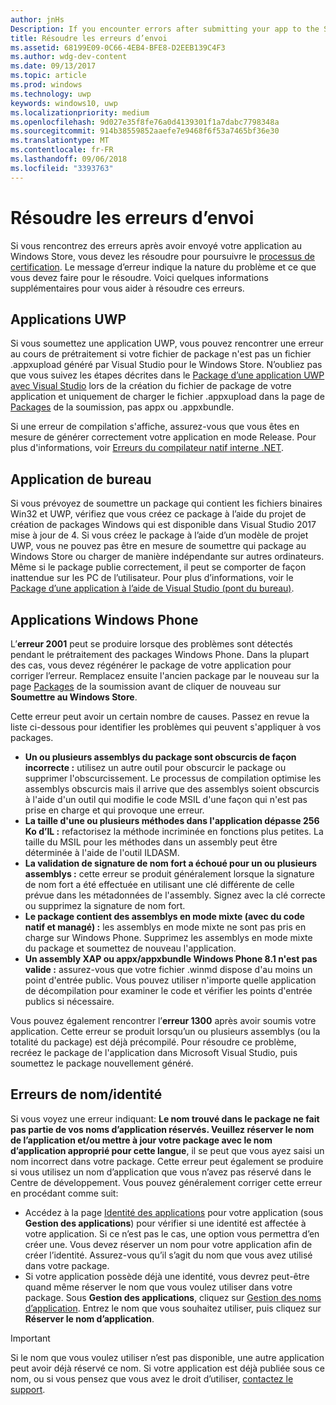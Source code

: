 ```yaml
---
author: jnHs
Description: If you encounter errors after submitting your app to the Store, you must resolve them in order to continue the certification process.
title: Résoudre les erreurs d’envoi
ms.assetid: 68199E09-0C66-4EB4-BFE8-D2EEB139C4F3
ms.author: wdg-dev-content
ms.date: 09/13/2017
ms.topic: article
ms.prod: windows
ms.technology: uwp
keywords: windows10, uwp
ms.localizationpriority: medium
ms.openlocfilehash: 9d027e35f8fe76a0d4139301f1a7dabc7798348a
ms.sourcegitcommit: 914b38559852aaefe7e9468f6f53a7465bf36e30
ms.translationtype: MT
ms.contentlocale: fr-FR
ms.lasthandoff: 09/06/2018
ms.locfileid: "3393763"
---
```

# <a name="resolve-submission-errors"></a>Résoudre les erreurs d’envoi

Si vous rencontrez des erreurs après avoir envoyé votre application au Windows Store, vous devez les résoudre pour poursuivre le [processus de certification](the-app-certification-process.md). Le message d’erreur indique la nature du problème et ce que vous devez faire pour le résoudre. Voici quelques informations supplémentaires pour vous aider à résoudre ces erreurs.

## <a name="uwp-apps"></a>Applications UWP

Si vous soumettez une application UWP, vous pouvez rencontrer une erreur au cours de prétraitement si votre fichier de package n'est pas un fichier .appxupload généré par Visual Studio pour le Windows Store. N’oubliez pas que vous suivez les étapes décrites dans le [Package d’une application UWP avec Visual Studio](../packaging/packaging-uwp-apps.md) lors de la création du fichier de package de votre application et uniquement de charger le fichier .appxupload dans la page de [Packages](upload-app-packages.md) de la soumission, pas appx ou .appxbundle.

Si une erreur de compilation s'affiche, assurez-vous que vous êtes en mesure de générer correctement votre application en mode Release. Pour plus d'informations, voir [Erreurs du compilateur natif interne .NET](http://go.microsoft.com/fwlink/p/?LinkID=613098).

## <a name="desktop-application"></a>Application de bureau

Si vous prévoyez de soumettre un package qui contient les fichiers binaires Win32 et UWP, vérifiez que vous créez ce package à l’aide du projet de création de packages Windows qui est disponible dans Visual Studio 2017 mise à jour de 4. Si vous créez le package à l’aide d’un modèle de projet UWP, vous ne pouvez pas être en mesure de soumettre qui package au Windows Store ou charger de manière indépendante sur autres ordinateurs. Même si le package publie correctement, il peut se comporter de façon inattendue sur les PC de l’utilisateur. Pour plus d’informations, voir le [Package d’une application à l’aide de Visual Studio (pont du bureau)]( https://docs.microsoft.com/windows/uwp/porting/desktop-to-uwp-packaging-dot-net).

## <a name="windows-phone-apps"></a>Applications Windows Phone

L’**erreur 2001** peut se produire lorsque des problèmes sont détectés pendant le prétraitement des packages Windows Phone. Dans la plupart des cas, vous devez régénérer le package de votre application pour corriger l’erreur. Remplacez ensuite l'ancien package par le nouveau sur la page [Packages](upload-app-packages.md) de la soumission avant de cliquer de nouveau sur **Soumettre au Windows Store**.

Cette erreur peut avoir un certain nombre de causes. Passez en revue la liste ci-dessous pour identifier les problèmes qui peuvent s'appliquer à vos packages.

-   **Un ou plusieurs assemblys du package sont obscurcis de façon incorrecte :** utilisez un autre outil pour obscurcir le package ou supprimer l'obscurcissement. Le processus de compilation optimise les assemblys obscurcis mais il arrive que des assemblys soient obscurcis à l'aide d'un outil qui modifie le code MSIL d'une façon qui n'est pas prise en charge et qui provoque une erreur.
-   **La taille d'une ou plusieurs méthodes dans l'application dépasse 256 Ko d’IL :** refactorisez la méthode incriminée en fonctions plus petites. La taille du MSIL pour les méthodes dans un assembly peut être déterminée à l'aide de l'outil ILDASM.
-   **La validation de signature de nom fort a échoué pour un ou plusieurs assemblys :** cette erreur se produit généralement lorsque la signature de nom fort a été effectuée en utilisant une clé différente de celle prévue dans les métadonnées de l'assembly. Signez avec la clé correcte ou supprimez la signature de nom fort.
-   **Le package contient des assemblys en mode mixte (avec du code natif et managé) :** les assemblys en mode mixte ne sont pas pris en charge sur Windows Phone. Supprimez les assemblys en mode mixte du package et soumettez de nouveau l'application.
-   **Un assembly XAP ou appx/appxbundle Windows Phone 8.1 n'est pas valide :** assurez-vous que votre fichier .winmd dispose d'au moins un point d'entrée public. Vous pouvez utiliser n'importe quelle application de décompilation pour examiner le code et vérifier les points d'entrée publics si nécessaire.

Vous pouvez également rencontrer l’**erreur 1300** après avoir soumis votre application. Cette erreur se produit lorsqu’un ou plusieurs assemblys (ou la totalité du package) est déjà précompilé. Pour résoudre ce problème, recréez le package de l'application dans Microsoft Visual Studio, puis soumettez le package nouvellement généré.

## <a name="nameidentity-errors"></a>Erreurs de nom/identité

Si vous voyez une erreur indiquant: **Le nom trouvé dans le package ne fait pas partie de vos noms d’application réservés. Veuillez réserver le nom de l’application et/ou mettre à jour votre package avec le nom d’application approprié pour cette langue**, il se peut que vous ayez saisi un nom incorrect dans votre package. Cette erreur peut également se produire si vous utilisez un nom d’application que vous n’avez pas réservé dans le Centre de développement. Vous pouvez généralement corriger cette erreur en procédant comme suit:

- Accédez à la page [Identité des applications](view-app-identity-details.md) pour votre application (sous **Gestion des applications**) pour vérifier si une identité est affectée à votre application. Si ce n’est pas le cas, une option vous permettra d’en créer une. Vous devez réserver un nom pour votre application afin de créer l’identité. Assurez-vous qu’il s’agit du nom que vous avez utilisé dans votre package.
- Si votre application possède déjà une identité, vous devrez peut-être quand même réserver le nom que vous voulez utiliser dans votre package. Sous **Gestion des applications**, cliquez sur [Gestion des noms d’application](manage-app-names.md). Entrez le nom que vous souhaitez utiliser, puis cliquez sur **Réserver le nom d’application**.

> [!IMPORTANT]
>  Si le nom que vous voulez utiliser n’est pas disponible, une autre application peut avoir déjà réservé ce nom. Si votre application est déjà publiée sous ce nom, ou si vous pensez que vous avez le droit d’utiliser, [contactez le support](https://go.microsoft.com/fwlink/p/?LinkId=331509).  

 

 




